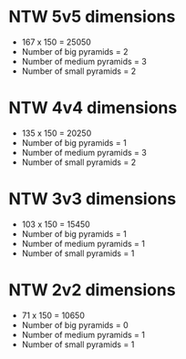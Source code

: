 # NTW 5v5 dimensions
- 167 x 150 = 25050
- Number of big pyramids = 2
- Number of medium pyramids = 3
- Number of small pyramids = 2

# NTW 4v4 dimensions
- 135 x 150 = 20250
- Number of big pyramids = 1
- Number of medium pyramids = 3
- Number of small pyramids = 2

# NTW 3v3 dimensions
- 103 x 150 = 15450
- Number of big pyramids = 1
- Number of medium pyramids = 1
- Number of small pyramids = 1

# NTW 2v2 dimensions
- 71 x 150 = 10650
- Number of big pyramids = 0
- Number of medium pyramids = 1
- Number of small pyramids = 1
